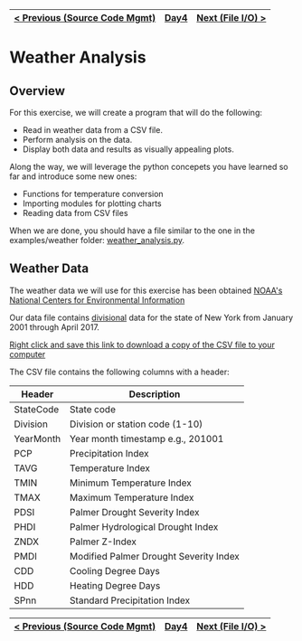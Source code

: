 |[< Previous (Source Code Mgmt)](GitOverview.md) | [Day4](../README.md)| [Next (File I/O) >](CSVFiles.md) |
|----|----|----|

# Weather Analysis

## Overview

For this exercise, we will create a program that will do the following:

- Read in weather data from a CSV file.
- Perform analysis on the data.
- Display both data and results as visually appealing plots.

Along the way, we will leverage the python concepets you have learned so far and introduce some new ones:
- Functions for temperature conversion
- Importing modules for plotting charts
- Reading data from CSV files

When we are done, you should have a file similar to the one in the examples/weather folder: [weather_analysis.py](../examples/weather/weather_analysis.py).

## Weather Data

The weather data we will use for this exercise has been obtained
[NOAA's National Centers for Environmental Information](https://www.ncdc.noaa.gov/)

Our data file contains [divisional](https://www7.ncdc.noaa.gov/CDO/CDODivisionalSelect.jsp#) data for the state of New York from January 2001 through April 2017.

[Right click and save this link to download a copy of the CSV file to your computer](https://raw.githubusercontent.com/GRC-SummerSchool/learn-python/master/examples/weather/nystate_climate_indices_2010_2017.csv)

The CSV file contains the following columns with a header:

| Header|Description|
|-------|-----------|
|StateCode|State code|
|Division|Division or station code (1-10)|
|YearMonth|Year month timestamp e.g., 201001|
|PCP | Precipitation Index|
|TAVG | Temperature Index|
|TMIN | Minimum Temperature Index|
|TMAX | Maximum Temperature Index|
|PDSI | Palmer Drought Severity Index|
|PHDI | Palmer Hydrological Drought Index|
|ZNDX | Palmer Z-Index|
|PMDI | Modified Palmer Drought Severity Index|
|CDD | Cooling Degree Days|
|HDD | Heating Degree Days|
|SPnn | Standard Precipitation Index|

|[< Previous (Source Code Mgmt)](GitOverview.md) | [Day4](../README.md)| [Next (File I/O) >](CSVFiles.md) |
|----|----|----|
